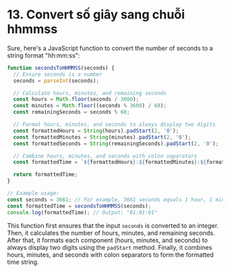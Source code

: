# 13. Convert số giây sang chuỗi hhmmss

Sure, here's a JavaScript function to convert the number of seconds to a string format "hh:mm:ss":

```js
function secondsToHHMMSS(seconds) {
  // Ensure seconds is a number
  seconds = parseInt(seconds);

  // Calculate hours, minutes, and remaining seconds
  const hours = Math.floor(seconds / 3600);
  const minutes = Math.floor((seconds % 3600) / 60);
  const remainingSeconds = seconds % 60;

  // Format hours, minutes, and seconds to always display two digits
  const formattedHours = String(hours).padStart(2, '0');
  const formattedMinutes = String(minutes).padStart(2, '0');
  const formattedSeconds = String(remainingSeconds).padStart(2, '0');

  // Combine hours, minutes, and seconds with colon separators
  const formattedTime = `${formattedHours}:${formattedMinutes}:${formattedSeconds}`;

  return formattedTime;
}

// Example usage:
const seconds = 3661; // For example, 3661 seconds equals 1 hour, 1 minute, and 1 second
const formattedTime = secondsToHHMMSS(seconds);
console.log(formattedTime); // Output: "01:01:01"
```

This function first ensures that the input `seconds` is converted to an integer. Then, it calculates the number of hours, minutes, and remaining seconds. After that, it formats each component (hours, minutes, and seconds) to always display two digits using the `padStart` method. Finally, it combines hours, minutes, and seconds with colon separators to form the formatted time string.
